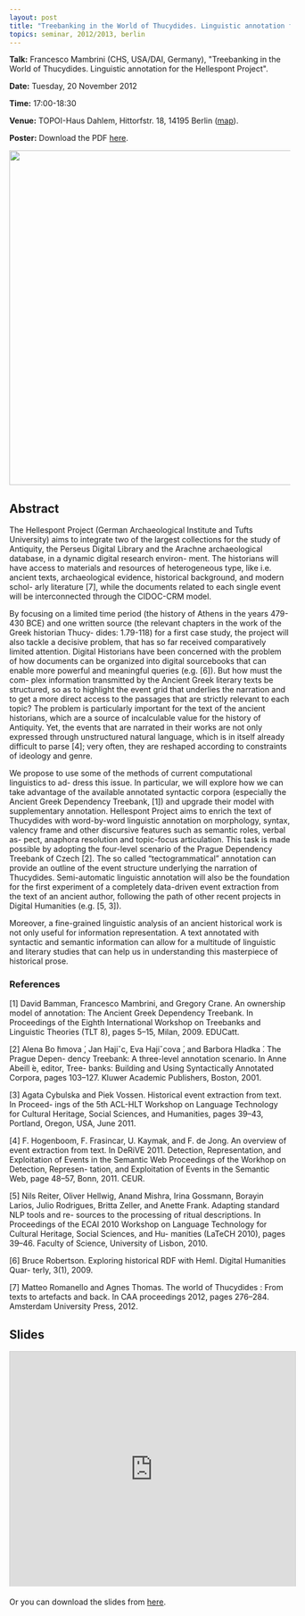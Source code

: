 ```yaml
---
layout: post
title: "Treebanking in the World of Thucydides. Linguistic annotation for the Hellespont Project"
topics: seminar, 2012/2013, berlin
---
```

<p>
<strong>Talk:</strong> Francesco Mambrini (CHS, USA/DAI, Germany), "Treebanking in the World of Thucydides. Linguistic annotation for the Hellespont Project".
</p>

**Date:** Tuesday, 20 November 2012

**Time:** 17:00-18:30

**Venue:** TOPOI-Haus Dahlem, Hittorfstr. 18, 14195 Berlin ([map](http://goo.gl/maps/8OgGo)). 

**Poster:** Download the PDF [here](/berlin/files/Mambrini_poster.pdf).

<img src="/berlin/files/Mambrini_Trees.png" width="600px"/>

## Abstract

The Hellespont Project (German Archaeological Institute and Tufts University) aims to integrate two of the largest collections for the study of Antiquity, the Perseus Digital Library and the Arachne archaeological database, in a dynamic digital research environ- ment. The historians will have access to materials and resources of heterogeneous type, like i.e. ancient texts, archaeological evidence, historical background, and modern schol- arly literature \[7\], while the documents related to each single event will be interconnected through the CIDOC-CRM model.

By focusing on a limited time period (the history of Athens in the years 479-430 BCE) and one written source (the relevant chapters in the work of the Greek historian Thucy- dides: 1.79-118) for a first case study, the project will also tackle a decisive problem, that has so far received comparatively limited attention. Digital Historians have been concerned with the problem of how documents can be organized into digital sourcebooks that can enable more powerful and meaningful queries (e.g. \[6\]). But how must the com- plex information transmitted by the Ancient Greek literary texts be structured, so as to highlight the event grid that underlies the narration and to get a more direct access to the passages that are strictly relevant to each topic? The problem is particularly important for the text of the ancient historians, which are a source of incalculable value for the history of Antiquity. Yet, the events that are narrated in their works are not only expressed through unstructured natural language, which is in itself already difficult to parse \[4\]; very often, they are reshaped according to constraints of ideology and genre.

We propose to use some of the methods of current computational linguistics to ad- dress this issue. In particular, we will explore how we can take advantage of the available annotated syntactic corpora (especially the Ancient Greek Dependency Treebank, \[1\]) and upgrade their model with supplementary annotation. Hellespont Project aims to enrich the text of Thucydides with word-by-word linguistic annotation on morphology, syntax, valency frame and other discursive features such as semantic roles, verbal as- pect, anaphora resolution and topic-focus articulation. This task is made possible by adopting the four-level scenario of the Prague Dependency Treebank of Czech \[2\]. The so called “tectogrammatical” annotation can provide an outline of the event structure underlying the narration of Thucydides. Semi-automatic linguistic annotation will also be the foundation for the first experiment of a completely data-driven event extraction from the text of an ancient author, following the path of other recent projects in Digital Humanities (e.g. \[5, 3\]).

Moreover, a fine-grained linguistic analysis of an ancient historical work is not only useful for information representation. A text annotated with syntactic and semantic information can allow for a multitude of linguistic and literary studies that can help us in understanding this masterpiece of historical prose.

### References

\[1\] David Bamman, Francesco Mambrini, and Gregory Crane. An ownership model of annotation: The Ancient Greek Dependency Treebank. In Proceedings of the Eighth International Workshop on Treebanks and Linguistic Theories (TLT 8), pages 5–15, Milan, 2009. EDUCatt.

\[2\] Alena Bo ̈hmova ́, Jan Hajiˇc, Eva Hajiˇcova ́, and Barbora Hladka ́. The Prague Depen- dency Treebank: A three-level annotation scenario. In Anne Abeill ́e, editor, Tree- banks: Building and Using Syntactically Annotated Corpora, pages 103–127. Kluwer Academic Publishers, Boston, 2001.

\[3\] Agata Cybulska and Piek Vossen. Historical event extraction from text. In Proceed- ings of the 5th ACL-HLT Workshop on Language Technology for Cultural Heritage, Social Sciences, and Humanities, pages 39–43, Portland, Oregon, USA, June 2011.

\[4\] F. Hogenboom, F. Frasincar, U. Kaymak, and F. de Jong. An overview of event extraction from text. In DeRiVE 2011. Detection, Representation, and Exploitation of Events in the Semantic Web Proceedings of the Workhop on Detection, Represen- tation, and Exploitation of Events in the Semantic Web, page 48–57, Bonn, 2011. CEUR.

\[5\] Nils Reiter, Oliver Hellwig, Anand Mishra, Irina Gossmann, Borayin Larios, Julio Rodrigues, Britta Zeller, and Anette Frank. Adapting standard NLP tools and re- sources to the processing of ritual descriptions. In Proceedings of the ECAI 2010 Workshop on Language Technology for Cultural Heritage, Social Sciences, and Hu- manities (LaTeCH 2010), pages 39–46. Faculty of Science, University of Lisbon, 2010.

\[6\] Bruce Robertson. Exploring historical RDF with Heml. Digital Humanities Quar- terly, 3(1), 2009.

\[7\] Matteo Romanello and Agnes Thomas. The world of Thucydides : From texts to artefacts and back. In CAA proceedings 2012, pages 276–284. Amsterdam University Press, 2012.

## Slides

<iframe src="http://de.slideshare.net/slideshow/embed_code/15350594" width="512" height="421" frameborder="0" marginwidth="0" marginheight="0" scrolling="no" style="border:1px solid #CCC;border-width:1px 1px 0;margin-bottom:5px"> </iframe> 

Or you can download the slides from [here](/berlin/files/dcsb_mambrini_20112012.pdf).